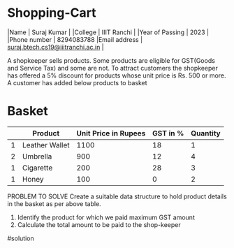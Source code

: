 # Shopping-Cart

|Name | Suraj Kumar |
|College | IIIT Ranchi |
|Year of Passing | 2023 |
|Phone number | 8294083788 
|Email address | suraj.btech.cs19@iiitranchi.ac.in |


A shopkeeper sells products. Some products are eligible for GST(Goods and Service
Tax) and some are not. To attract customers the shopkeeper has offered a 5% discount
for products whose unit price is Rs. 500 or more.
A customer has added below products to basket

# Basket
|   | Product | Unit Price in Rupees | GST in % | Quantity |
|---|---------|----------------------|----------|----------|
| 1 | Leather Wallet | 1100 | 18 | 1|
| 2 | Umbrella | 900 | 12 | 4|
| 1 | Cigarette | 200 | 28 | 3|
| 1 | Honey | 100 | 0| 2


PROBLEM TO SOLVE
Create a suitable data structure to hold product details in the basket as per above table.
1. Identify the product for which we paid maximum GST amount
2. Calculate the total amount to be paid to the shop-keeper

#solution

